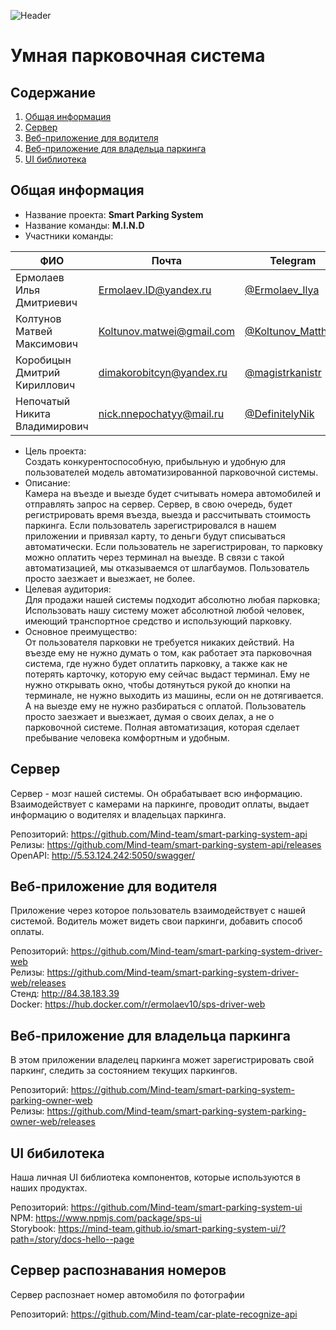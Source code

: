 ![Header](https://user-images.githubusercontent.com/57585370/118307531-4231f900-b504-11eb-8106-061b97776823.png)
# Умная парковочная система
## Содержание
1. [Общая информация](#generalInfo)
2. [Сервер](#server)
3. [Веб-приложение для водителя](#driverWeb)
4. [Веб-приложение для владельца паркинга](#ownerWeb)
5. [UI библиотека](#uiLibrary)
## Общая информация <a name="generalInfo" />
- Название проекта: **Smart Parking System** 
- Название команды: **M.I.N.D** 
- Участники команды:

| ФИО | Почта | Telegram | Github |
| ------------- | ------------- | ------------- | ------------- |
| Ермолаев Илья Дмитриевич | Ermolaev.ID@yandex.ru | [@Ermolaev_Ilya](https://t.me/ermolaev_ilya) | [Ссылка](https://github.com/ErmolaevID) |
| Колтунов Матвей Максимович | Koltunov.matwei@gmail.com | [@Koltunov_Matthew](https://t.me/Koltunov_Matthew) | [Ссылка](https://github.com/echanatwell) |
| Коробицын Дмитрий Кириллович | dimakorobitcyn@yandex.ru | [@magistrkanistr](https://t.me/magistrkanistr) | [Ссылка](https://github.com/FireFace1337) |
| Непочатый Никита Владимирович | nick.nnepochatyy@mail.ru | [@DefinitelyNik](https://t.me/DefinitelyNik) | [Ссылка](https://github.com/Nikegdo) |

- Цель проекта: <br/>
Создать конкурентоспособную, прибыльную и удобную для пользователей модель автоматизированной парковочной системы.
- Описание: <br/>
Камера на въезде и выезде будет считывать номера автомобилей и отправлять запрос на сервер. Сервер, в свою очередь, будет регистрировать 
время въезда, выезда и рассчитывать стоимость паркинга. Если пользователь зарегистрировался в нашем приложении и привязал карту, то деньги
будут списываться автоматически. Если пользователь не зарегистрирован, то парковку можно оплатить через терминал на выезде. В связи с такой
автоматизацией, мы отказываемся от шлагбаумов. Пользователь просто заезжает и выезжает, не более.
- Целевая аудитория: <br/>
Для продажи нашей системы подходит абсолютно любая парковка; <br/>
Использовать нашу систему может абсолютной любой человек, имеющий транспортное средство и использующий парковку.
- Основное преимущество: <br/>
От пользователя парковки не требуется никаких действий. На въезде ему не нужно думать о том, как работает эта парковочная система, где 
нужно будет оплатить парковку, а также как не потерять карточку, которую ему сейчас выдаст терминал. Ему не нужно открывать окно, чтобы дотянуться
рукой до кнопки на терминале, не нужно выходить из машины, если он не дотягивается. А на выезде ему не нужно разбираться с оплатой. 
Пользователь просто заезжает и выезжает, думая о своих делах, а не о парковочной системе. Полная автоматизация, которая сделает пребывание
человека комфортным и удобным.

## Сервер <a name="server" />
Сервер - мозг нашей системы. Он обрабатывает всю информацию. Взаимодействует с камерами на паркинге, проводит оплаты, выдает информацию о водителях 
и владельцах паркинга. <br/>

Репозиторий: https://github.com/Mind-team/smart-parking-system-api <br/>
Релизы: https://github.com/Mind-team/smart-parking-system-api/releases <br/>
OpenAPI: http://5.53.124.242:5050/swagger/ <br/>

## Веб-приложение для водителя <a name="driverWeb" />
Приложение через которое пользователь взаимодействует с нашей системой. Водитель может видеть свои паркинги, добавить способ оплаты. <br/>

Репозиторий: https://github.com/Mind-team/smart-parking-system-driver-web <br/>
Релизы: https://github.com/Mind-team/smart-parking-system-driver-web/releases <br/>
Стенд: http://84.38.183.39 <br/>
Docker: https://hub.docker.com/r/ermolaev10/sps-driver-web <br/>

## Веб-приложение для владельца паркинга <a name="ownerWeb" />
В этом приложении владелец паркинга может зарегистрировать свой паркинг, следить за состоянием текущих паркингов. <br/>

Репозиторий: https://github.com/Mind-team/smart-parking-system-parking-owner-web <br/>
Релизы: https://github.com/Mind-team/smart-parking-system-parking-owner-web/releases <br/>

## UI бибилотека <a name="uiLibrary" />
Наша личная UI библиотека компонентов, которые используются в наших продуктах. <br/>

Репозиторий: https://github.com/Mind-team/smart-parking-system-ui <br/>
NPM: https://www.npmjs.com/package/sps-ui <br/>
Storybook: https://mind-team.github.io/smart-parking-system-ui/?path=/story/docs-hello--page <br/>

## Сервер распознавания номеров
Сервер распознает номер автомобиля по фотографии

Репозиторий: https://github.com/Mind-team/car-plate-recognize-api
